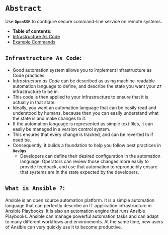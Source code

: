 # **`Abstract`**

Use **`OpenSSH`** to configure secure command-line service on remote systems.

-  **Table of contents**:
  - [Infrastructure As Code](#infrastructure-as-code)
  - [Example Commands](#example-commands)


## **`Infrastructure As Code`**:


- Good automation system allows you to implement Infrastructure as Code practices. 
- *Infrastructure as Code* can be described as using machine-readable automation language to define, and describe the state you want your ***`IT`*** infrastructure to be in. 
- This code is then applied to your infrastructure to ensure that it is actually in that state.
- Ideally, you want an automation language that can be easily read and understood by humans, because then you can easily understand what the state is and make changes to it. 
- If the automation language is represented as simple text files, it can easily be managed in a version control system.
- This ensures that every change is tracked, and can be reverted to if need be.
- Consequently, it builds a foundation to help you follow best practices in **`DevOps`**. 
  - Developers can define their desired configuration in the automation language. Operators can review those changes more easily to provide feedback, and use that automation to reproducibly ensure that systems are in the state expected by the developers.

## **`What is Ansible ?`**:

Ansible is an open source automation platform. It is a simple automation language that can perfectly describe an IT application infrastructure in Ansible Playbooks. It is also an automation engine that runs Ansible Playbooks.
Ansible can manage powerful automation tasks and can adapt to many different workflows and environments. At the same time, new users of Ansible can very quickly use it to become productive.